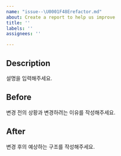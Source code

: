 ```yaml
---
name: "issue--\U0001F48Erefactor.md"
about: Create a report to help us improve
title: ''
labels: ''
assignees: ''

---
```


## Description
설명을 입력해주세요.

## Before
변경 전의 상황과 변경하려는 이유를 작성해주세요.

## After
변경 후의 예상하는 구조를 작성해주세요.

